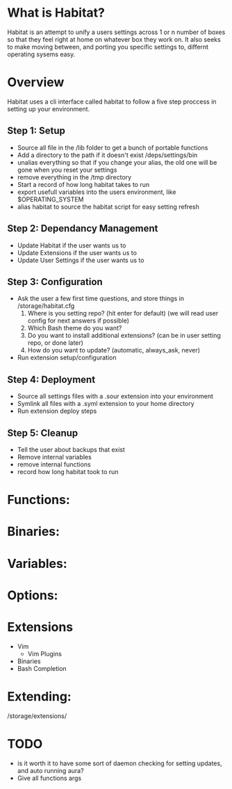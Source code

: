 # What is Habitat?
Habitat is an attempt to unify a users settings across 1 or n number of boxes so that they feel right at home on whatever box they work on. It also seeks to make moving between, and porting you specific settings to, differnt operating sysems easy.

# Overview
Habitat uses a cli interface called habitat to follow a five step proccess in setting up your environment.

## Step 1: Setup
* Source all file in the /lib folder to get a bunch of portable functions
* Add a directory to the path if it doesn't exist /deps/settings/bin
* unalias everything so that if you change your alias, the old one will be gone when you reset your settings
* remove everything in the /tmp directory
* Start a record of how long habitat takes to run
* export usefull variables into the users environment, like $OPERATING_SYSTEM
* alias habitat to source the habitat script for easy setting refresh

## Step 2: Dependancy Management
* Update Habitat if the user wants us to
* Update Extensions if the user wants us to
* Update User Settings if the user wants us to

## Step 3: Configuration
* Ask the user a few first time questions, and store things in /storage/habitat.cfg
	1. Where is you setting repo? (hit enter for default) (we will read user config for next answers if possible)
	2. Which Bash theme do you want?
	3. Do you want to install additional extensions? (can be in user setting repo, or done later)
	4. How do you want to update? (automatic, always_ask, never)
* Run extension setup/configuration

## Step 4: Deployment
* Source all settings files with a .sour extension into your environment
* Symlink all files with a .syml extension to your home directory
* Run extension deploy steps

## Step 5: Cleanup
* Tell the user about backups that exist
* Remove internal variables
* remove internal functions
* record how long habitat took to run

# Functions:

# Binaries:

# Variables:

# Options:

# Extensions
* Vim
	* Vim Plugins
* Binaries
* Bash Completion

# Extending:
/storage/extensions/<name>

# TODO
* is it worth it to have some sort of daemon checking for setting updates, and auto running aura?
* Give all functions args
